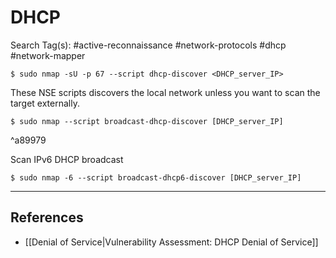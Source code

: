 # DHCP

Search Tag(s): #active-reconnaissance #network-protocols #dhcp #network-mapper

```
$ sudo nmap -sU -p 67 --script dhcp-discover <DHCP_server_IP>
```

These NSE scripts discovers the local network unless you want to scan the target externally.

```
$ sudo nmap --script broadcast-dhcp-discover [DHCP_server_IP]
```

^a89979

Scan IPv6 DHCP broadcast

```
$ sudo nmap -6 --script broadcast-dhcp6-discover [DHCP_server_IP]
```

---
## References

- [[Denial of Service|Vulnerability Assessment: DHCP Denial of Service]]